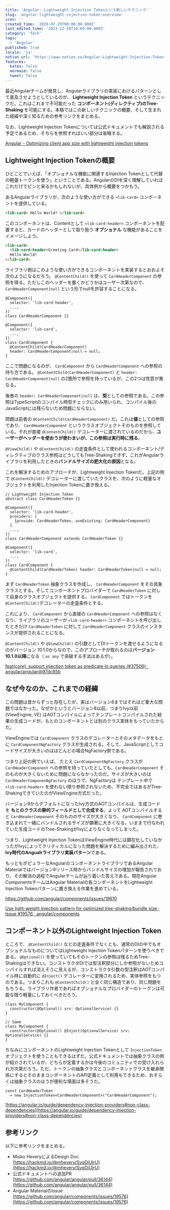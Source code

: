 ```yaml
---
title: 'Angular: Lightweight Injection Tokenという新しいテクニック'
slug: 'angular-lightweight-injection-token-overview'
icon: ''
created_time: '2020-07-29T00:00:00.000Z'
last_edited_time: '2023-12-30T10:09:00.000Z'
category: 'Tech'
tags:
  - 'Angular'
published: true
locale: 'ja'
notion_url: 'https://www.notion.so/Angular-Lightweight-Injection-Token-66159df0e34842f19a275319c346cdc3'
features:
  katex: false
  mermaid: false
  tweet: false
---
```


最近Angularチームが発見し、Angularライブラリの実装におけるパターンとして普及させようとしているのが、 **Lightweight Injection Token** というテクニックだ。これはこれまで不可能だった **コンポーネント(ディレクティブ)のTree-Shaking** を可能にする。本稿ではこの新しいテクニックの概要、そして生まれた経緯や深く知るための参考リンクをまとめる。

なお、Lightweight Injection Tokenについては公式ドキュメントでも解説される予定であるため、そちらを参照すればいい部分は省略する。

[Angular - Optimizing client app size with lightweight injection tokens](https://next.angular.io/guide/lightweight-injection-tokens)

## Lightweight Injection Tokenの概要

ひとことでいえば、「オプショナルな機能に関連するInjection Tokenとして代替の軽量トークンを使う」ということである。AngularのDIを深く理解していればこれだけでピンと来るかもしれないが、具体例から概要をつかもう。

あるAngularライブラリが、次のような使い方ができる `<lib-card>` コンポーネントを提供している。

```html
<lib-card> Hello World! </lib-card>
```

このコンポーネントは、Contentとして `<lib-card-header>` コンポーネントを配置すると、カードのヘッダーとして取り扱う **オプショナル** な機能があることをイメージしよう。

```html
<lib-card>
  <lib-card-header>Greeting Card</lib-card-header>
  Hello World!
</lib-card>
```

ライブラリ側はこのような使い方ができるコンポーネントを実装するとおおよそ次のようになるだろう。 `@ContentChild()` を使って `CardHeaderComponent` の参照を得る。ただしこのヘッダーを置くかどうかはユーザー次第なので、 `CardHeaderComponent|null` という形でnullを許容することになる。

```
@Component({
  selector: 'lib-card-header',
  ...,
})
class CardHeaderComponent {}

@Component({
  selector: 'lib-card',
  ...,
})
class CardComponent {
  @ContentChild(CardHeaderComponent)
  header: CardHeaderComponent|null = null;
}
```

ここで問題になるのが、 `CardComponent` から `CardHeaderComponent` への参照の持ち方である。 `@ContentChild(CardHeaderComponent)` と `header: CardHeaderComponent|null` の2箇所で参照を持っているが、この2つは性質が異なる。

後者の `header: CardHeaderComponent|null` は、**型**としての参照である。この参照はTypeScriptのコンパイル時型チェックにのみ用いられ、コンパイル後のJavaScriptには残らないため問題にならない。

問題は前者の `@ContentChild(CardHeaderComponent)` だ。これは**値**としての参照であり、 `CardHeaderComponent` というクラスオブジェクトそのものを参照している。それが直接 `@ContentChild()` デコレーターに渡されているのだから、**ユーザーがヘッダーを使おうが使わまいが、この参照は実行時に残る**。

`@ViewChild()` や `@ContentChild()` の走査条件として使われるコンポーネント/ディレクティブのクラス参照はどうしてもTree-Shakingできず、これがAngularライブラリを利用したときの**バンドルサイズの肥大化の原因**となる。

これを解決するためのアプローチが、Lightweight Injection Tokenだ。上記の例で `@ContentChild()` デコレーターに渡していたクラスを、次のように軽量なオブジェクトを利用したInjection Tokenに置き換える。

```
// Lightweight Injection Token
abstract class CardHeaderToken {}

@Component({
  selector: 'lib-card-header',
  providers: [
    {provide: CardHeaderToken, useExisting: CardHeaderComponent}
  ]
  ...,
})
class CardHeaderComponent extends CardHeaderToken {}

@Component({
  selector: 'lib-card',
  ...,
})
class CardComponent {
  @ContentChild(CardHeaderToken) header: CardHeaderToken|null = null;
}
```

まず `CardHeaderToken` 抽象クラスを作成し、 `CardHeaderComponent` をその具象クラスとする。そしてコンポーネントプロバイダーで `CardHeaderToken` に対して自身のクラスオブジェクトを提供する。 `CardComponent` ではトークンを `@ContentChild()`デコレーターの走査条件とする。

これにより、 `CardComponent` から直接の `CardHeaderComponent` への参照はなくなり、ライブラリのユーザーが `<lib-card-header>` コンポーネントを呼び出したときだけ `CardHeaderToken` に対して `CardHeaderComponent` クラスのインスタンスが提供されることになる。

`@ContentChild()` や `@ViewChild()` の引数としてDIトークンを渡せるようになるのがバージョン 10.1.0からなので、このアプローチが取れるのは**バージョン 10.1.0以降**になる（ `as any` で突破する手法はあるが）。

[feat(core): support injection token as predicate in queries (#37506) · angular/angular@97dc85b](https://github.com/angular/angular/commit/97dc85ba5e4eb6cfa741908a04cfccb1459cec9b)

## なぜ今なのか、これまでの経緯

この問題は昔からずっと存在したが、実はバージョン8まではそれほど重大な問題ではなかった。なぜかというとバージョン8以前、つまりIvy以前 (ViewEngine, VE) はAOTコンパイルによってテンプレートコンパイルされた結果の生成コードが、もとのコンポーネントとは別のクラス実体をもっていたからだ。

ViewEngineでは `CardComponent` クラスのデコレーターとそのメタデータをもとに `CardComponentNgFactory` クラスが生成される。そして、JavaScriptとしてコードサイズが大きいのはほとんどの場合NgFactory側である。

つまり上記の例でいえば、 たとえ `CardComponentNgFactory` クラスが `CardHeaderComponent` への参照を持っていたとしても、`CardHeaderComponent` そのものが大きくないために問題にならなかったのだ。サイズが大きいのは `CardHeaderComponenNgFactory` のほうで、NgFactoryは テンプレート中で `<lib-card-header>` を使わない限り参照されないため、不完全ではあるがTree-ShakingできていたのがViewEngine方式だった。

バージョン9からデフォルトになったIvy方式のAOTコンパイルは、生成コードを **もとのクラスの静的フィールドとして合成する**。よって AOTコンパイルすると `CardHeaderComponent` そのもののサイズが大きくなり、 `CardComponent` に巻き込まれて一緒にバンドルされるサイズが顕著に大きくなる。いままで行なわれていた生成コードのTree-ShakingがIvyによりなくなってしまった。

つまり、Lightweight Injection TokenはViewEngine時代には顕在化していなかったがIvyによってクリティカルになった問題を解決するために編み出された、**Ivy時代のAngualrライブラリ実装パターン**である。

もっともポピュラーなAngularのコンポーネントライブラリであるAngular Materialではバージョン9リリース時からバンドルサイズの増加が報告されており、その解消の過程でAngularチームが辿り着いた答えである。現在Angular ComponentsチームはAngular Materialの各コンポーネントをLightweight Injection Tokenパターンに置き換える作業を進めている。

https://github.com/angular/components/issues/19610

[Use light-weight injection pattern for optimized tree-shaking/bundle size · Issue #19576 · angular/components](https://github.com/angular/components/issues/19576)

## コンポーネント以外のLightweight Injection Token

ところで、 `@ContentChild()` などの走査条件でなくとも、通常のDIの中でもオプショナルなものについてはLightweight Injection Tokenパターンを使うべきである。 `@Optional()` を使っていてもそのトークンの参照は残るためTree-Shakingはできない。コンストラクタDIでは型注釈部分にしか参照がないためコンパイルすれば消えそうに見えるが、コンストラクタ引数の型注釈はAOTコンパイル時に自動的に `@Inject()` デコレーターに変換されるため、実体参照をもつのである。つまりこれも `@ContentChild()` と全く同じ構造であり、同じ問題をもちうる。ライブラリ作者であればオプショナルなプロバイダーのトークンは可能な限り軽量にしておくべきだろう。

```
class MyComponent {
  constructor(@Optional() srv: OptionalService) {}
}

// Same
class MyComponent {
  constructor(@Optional() @Inject(OptionalService) srv: OptionalService) {}
}
```

ちなみにコンポーネントのLightweight Injection Tokenとして `InjectionToken` オブジェクトを使うこともできるはずだ。公式ドキュメントでは抽象クラスの例が紹介されているが、どちらが定着するかは今後のコミュニティでの受け入れられ方次第だろう。ただ、トークンの抽象クラスとコンポーネントクラスを継承関係にするとそのままコンポーネントのAPI定義として利用もできるため、おそらくは抽象クラスのほうが便利な場面は多そうだ。

```
const CardHeaderToken
  = new InjectionToken<CardHeaderComponent>("CardHeaderComponent");
```

[https://angular.io/guide/dependency-injection-providers#non-class-dependencies](https://angular.io/guide/dependency-injection-providers#non-class-dependencies)

## 参考リンク

以下に参考リンクをまとめる。

- Misko HeveryによるDesign Doc [https://hackmd.io/@mhevery/SyqDjUlrU](https://hackmd.io/@mhevery/SyqDjUlrU)
- 公式ドキュメントへの追加PR [https://github.com/angular/angular/pull/36144](https://github.com/angular/angular/pull/36144)
- Angular MaterialのIssue [https://github.com/angular/components/issues/19576](https://github.com/angular/components/issues/19576)
